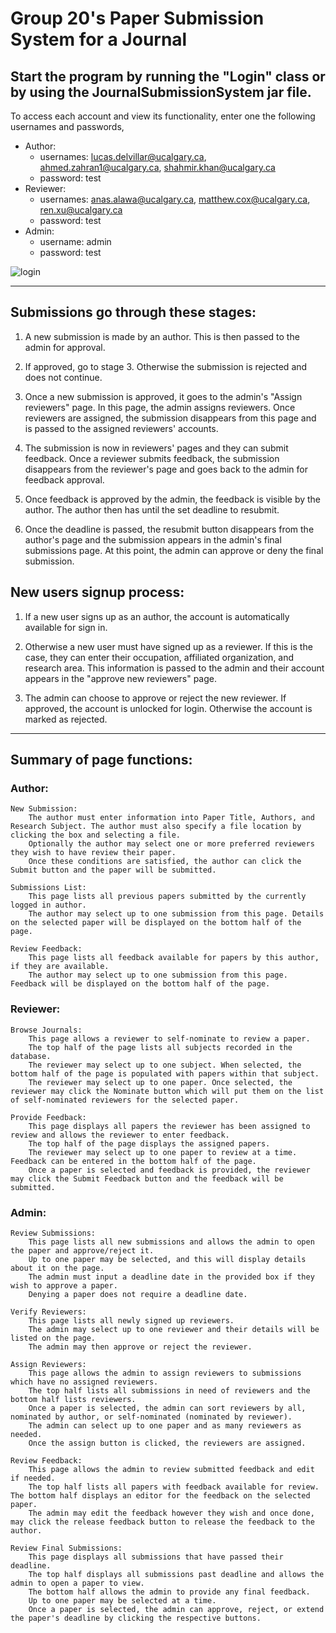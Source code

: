 # Group 20's Paper Submission System for a Journal

## Start the program by running the "Login" class or by using the JournalSubmissionSystem jar file.

To access each account and view its functionality, enter one the following usernames and passwords,

  - Author:
    - usernames: lucas.delvillar@ucalgary.ca, ahmed.zahran1@ucalgary.ca, shahmir.khan@ucalgary.ca
    - password: test
  - Reviewer:
    - usernames: anas.alawa@ucalgary.ca, matthew.cox@ucalgary.ca, ren.xu@ucalgary.ca
    - password: test
  - Admin:
    - username: admin
    - password: test

![login](https://user-images.githubusercontent.com/40903042/55686890-09d29080-5924-11e9-90b3-6218c5af35c7.jpg)

---

## Submissions go through these stages:

1. A new submission is made by an author. This is then passed to the admin for approval.

2. If approved, go to stage 3. Otherwise the submission is rejected and does not continue.

3. Once a new submission is approved, it goes to the admin's "Assign reviewers" page. In this page, the admin assigns reviewers. 
Once reviewers are assigned, the submission disappears from this page and is passed to the assigned reviewers' accounts.

4. The submission is now in reviewers' pages and they can submit feedback. Once a reviewer submits feedback, the submission disappears from 
the reviewer's page and goes back to the admin for feedback approval.

5. Once feedback is approved by the admin, the feedback is visible by the author. The author then has until the set deadline to resubmit.

6. Once the deadline is passed, the resubmit button disappears from the author's page and the submission appears in the admin's final submissions page. 
At this point, the admin can approve or deny the final submission.



## New users signup process:

1. If a new user signs up as an author, the account is automatically available for sign in. 

2. Otherwise a new user must have signed up as a reviewer. If this is the case, they can enter their occupation, affiliated organization, and research area.
This information is passed to the admin and their account appears in the "approve new reviewers" page.

3. The admin can choose to approve or reject the new reviewer. If approved, the account is unlocked for login. Otherwise the account is marked as rejected.

---

## Summary of page functions:

### Author:

	New Submission:
		The author must enter information into Paper Title, Authors, and Research Subject. The author must also specify a file location by clicking the box and selecting a file.
		Optionally the author may select one or more preferred reviewers they wish to have review their paper. 
		Once these conditions are satisfied, the author can click the Submit button and the paper will be submitted.
		
	Submissions List:
		This page lists all previous papers submitted by the currently logged in author. 
		The author may select up to one submission from this page. Details on the selected paper will be displayed on the bottom half of the page.
		
	Review Feedback:
		This page lists all feedback available for papers by this author, if they are available. 
		The author may select up to one submission from this page. Feedback will be displayed on the bottom half of the page.
		

### Reviewer:

	Browse Journals:
		This page allows a reviewer to self-nominate to review a paper. 
		The top half of the page lists all subjects recorded in the database. 
		The reviewer may select up to one subject. When selected, the bottom half of the page is populated with papers within that subject.
		The reviewer may select up to one paper. Once selected, the reviewer may click the Nominate button which will put them on the list of self-nominated reviewers for the selected paper.
		
	Provide Feedback:
		This page displays all papers the reviewer has been assigned to review and allows the reviewer to enter feedback.
		The top half of the page displays the assigned papers.
		The reviewer may select up to one paper to review at a time. Feedback can be entered in the bottom half of the page.
		Once a paper is selected and feedback is provided, the reviewer may click the Submit Feedback button and the feedback will be submitted.
		

### Admin:
	
	Review Submissions:
		This page lists all new submissions and allows the admin to open the paper and approve/reject it.
		Up to one paper may be selected, and this will display details about it on the page. 
		The admin must input a deadline date in the provided box if they wish to approve a paper.
		Denying a paper does not require a deadline date.
		
	Verify Reviewers:
		This page lists all newly signed up reviewers. 
		The admin may select up to one reviewer and their details will be listed on the page.
		The admin may then approve or reject the reviewer.
		
	Assign Reviewers:
		This page allows the admin to assign reviewers to submissions which have no assigned reviewers.
		The top half lists all submissions in need of reviewers and the bottom half lists reviewers.
		Once a paper is selected, the admin can sort reviewers by all, nominated by author, or self-nominated (nominated by reviewer).
		The admin can select up to one paper and as many reviewers as needed. 
		Once the assign button is clicked, the reviewers are assigned.
		
	Review Feedback:
		This page allows the admin to review submitted feedback and edit if needed. 
		The top half lists all papers with feedback available for review. The bottom half displays an editor for the feedback on the selected paper.
		The admin may edit the feedback however they wish and once done, may click the release feedback button to release the feedback to the author.
		
	Review Final Submissions:
		This page displays all submissions that have passed their deadline.
		The top half displays all submissions past deadline and allows the admin to open a paper to view.
		The bottom half allows the admin to provide any final feedback. 
		Up to one paper may be selected at a time. 
		Once a paper is selected, the admin can approve, reject, or extend the paper's deadline by clicking the respective buttons.
		
		
		
		
		
		

